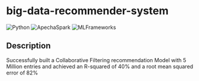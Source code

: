 # big-data-recommender-system
![Python](https://img.shields.io/badge/Python-3.8-blueviolet)
![ApechaSpark](https://img.shields.io/badge/PySpark-SparkMLlib/ALS-yellow)
![MLFrameworks](https://img.shields.io/badge/MLFrameworks-Pandas/Numpy/Matplotlib/Seaborn-blue)

## Description
Successfully built a Collaborative Filtering recommendation Model with 5 Million entries and achieved an R-squared of 40% and a root mean squared error of 82%
